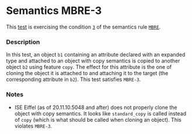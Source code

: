 # Semantics MBRE-3

This [test](.) is exercising the condition [`3`](../Readme.md) of the semantics rule [`MBRE`](../../mbre/Readme.md).

### Description

In this test, an object `b1` containing an attribute declared with an expanded type and attached to an object with copy semantics is copied to another object  `b2` using feature `copy`. The effect for this attribute is the one of cloning the object it is attached to and attaching it to the target (the corresponding attribute in `b2`). This test satisfies `MBRE-3`.

### Notes

* ISE Eiffel (as of 20.11.10.5048 and after) does not properly clone the object with copy semantics. It looks like `standard_copy` is called instead of `copy` (which is what should be called when cloning an object). This violates `MBRE-3`.
